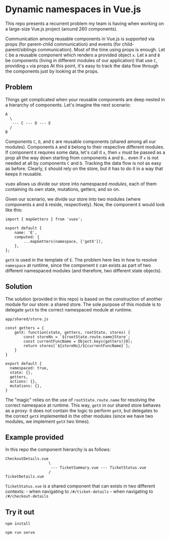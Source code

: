 # Dynamic namespaces in Vue.js

This repo presents a recurrent problem my team is having
when working on a large-size Vue.js project (around
260 components).

Communication among reusable components in Vue.js is 
supported via props (for parent-child communication) and events 
(for child-parent/siblings communication). Most of the time using 
props is enough. Let `C` be a reusable
component which renders a provided object `x`. 
Let `A` and `B` be components
(living in different modules of our application) that use `C`, 
providing `x` via props
At this point, it's easy to track the data flow through the 
components just by looking at the props.

## Problem
Things get complicated when your reusable components are deep nested
in a hierarchy of components. Let's imagine the next scenario:

```
A
  \
   --- C --- D --- E
  /
B
```

Components `C`, `D`, and `E` are reusable components (shared among all our 
modules). Components `A` and `B` belong to their respective different
modules. 
If component `E` requires some data, let's call it `x`, then
`x` must be passed as a prop all the way down starting from
components `A` and `B`... even if `x` is not needed at all by 
components `C` and `D`. Tracking the data flow is not as
easy as before. Clearly, `E` should rely on the store, but it 
has to do it in a way that keeps it reusable.

vuex allows us divide our store into namespaced *modules*, each of 
them containing its own state, mutations, getters, and so on.

Given our scenario, we divide our store into two modules (where
components `A` and `B` reside, respectively). Now, the component
`E` would look like this:

```
import { mapGetters } from 'vuex';

export default {
    name: 'E',
    computed: {
        ...mapGetters(namespace, ['getX']),
    },
};
```

`getX` is used in the template of `E`. The problem here lies in 
how to resolve `namespace` at runtime, since the component
`E` can exists as part of two different namespaced modules (and therefore,
two different state objects).

## Solution
The solution (provided in this repo) is based on the construction of
another module for our store: a shared store. The sole purpose of this
module is to delegate `getX` to the correct namespaced module at runtime.

`app/shared/store.js`
```
const getters = {
    getX: function(state, getters, rootState, stores) {
        const storeNs = `${rootState.route.name}Store`;
        const currentFuncName = Object.keys(getters)[0];
        return stores[`${storeNs}/${currentFuncName}`];
    }
}

export default {
  namespaced: true,
  state: {},
  getters,
  actions: {},
  mutations: {},
}
```
The "magic" relies on the use of `rootState.route.name` for
resolving the correct namespace at runtime. This way, `getX`
in our shared store behaves as a proxy: it does not contain
the logic to perform `getX`, but delegates to the correct 
`getX` implemented in the other modules (since we have two
modules, we implement `getX` two times).

## Example provided
In this repo the component hierarchy is as follows:

```
CheckoutDetails.vue
                   \
                    --- TicketSummary.vue --- TicketStatus.vue
                   /
TicketDetails.vue
```

`TicketStatus.vue` is a shared component that can exists in two
different contexts:
    - when navigating to `/#/ticket-details`
    - when navigating to `/#/checkout-details`

## Try it out
`npm install`

`npm run serve`
